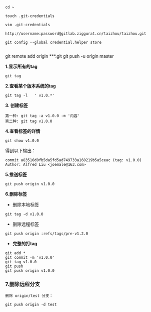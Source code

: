 ```
cd ~

touch .git-credentials

vim .git-credentials

http://username:password@gitlab.ziggurat.cn/taizhou/taizhou.git

git config --global credential.helper store


```







git remote add origin ***.git
git push -u origin master









**1.显示所有的tag**

```text
git tag
```

**2.查看某个版本系统的tag**

```text
git tag -l   ' v1.0.*'
```

**3. 创建标签**

```text
第一种: git tag -a v1.0.0 -m '内容'
第二种: git tag v1.0.0
```

**4.查看标签的详情**

```text
git show v1.0.0
```

得到以下输出：

```text
commit a83516d0fb5da5fd5ad749733a160219b5a5ceac (tag: v1.0.0) 
Author: Alfred Liu <joemale@163.com>
```

**5.推送标签**

```text
git push origin v1.0.0
```

**6.删除标签**

- 删除本地标签

```text
git tag -d v1.0.0
```

- 删除远程标签

```text
git push origin :refs/tags/pre-v1.2.0
```

- **完整的打tag**

```text
git add *
git commit -m 'v1.0.0'
git tag v1.0.0
git push
git push origin v1.0.0
```

### 7.删除远程分支

```
删除 origin/test 分支：

git push origin -d test
```

